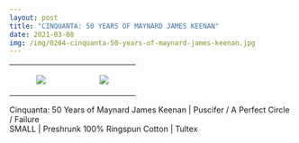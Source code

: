 ```yaml
---
layout: post
title: "CINQUANTA: 50 YEARS OF MAYNARD JAMES KEENAN"
date: 2021-03-08
img: /img/0264-cinquanta-50-years-of-maynard-james-keenan.jpg
---
```




<table style="width:100%;"><tr><td style="vertical-align:top;">
      <figure class="tmblr-full" data-orig-height="2048" data-orig-width="1365" data-orig-src="https://concertshirts.netlify.app/shirts/0264/0264-01.jpg"><img src="https://64.media.tumblr.com/576b5c11400721670df9b88b556b374b/3057876b4245bea8-e9/s540x810/1b9bc6f2baf6917f4f3bd72d39ce9e0f266be574.jpg" data-orig-height="2048" data-orig-width="1365" data-orig-src="https://concertshirts.netlify.app/shirts/0264/0264-01.jpg"/></figure></td>
    <td style="vertical-align:top;">
      <figure class="tmblr-full" data-orig-height="2048" data-orig-width="1365" data-orig-src="https://concertshirts.netlify.app/shirts/0264/0264-02.jpg"><img src="https://64.media.tumblr.com/836126ef77b075807e0e6adaa0f37b87/3057876b4245bea8-c7/s540x810/0cf79f97752f1227f96e4416907406e474da15a7.jpg" data-orig-height="2048" data-orig-width="1365" data-orig-src="https://concertshirts.netlify.app/shirts/0264/0264-02.jpg"/></figure></td>
  </tr></table><p>
  Cinquanta: 50 Years of Maynard James Keenan | Puscifer / A Perfect Circle / Failure<br/>SMALL | Preshrunk 100% Ringspun Cotton | Tultex
</p>
